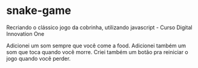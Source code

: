 # snake-game
Recriando o clássico jogo da cobrinha, utilizando javascript - Curso Digital Innovation One

Adicionei um som sempre que você come a food. 
Adicionei também um som que toca quando você morre.
Criei também um botão pra reiniciar o jogo quando você perder.